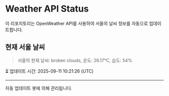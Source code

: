 
# Weather API Status

이 리포지토리는 OpenWeather API를 사용하여 서울의 날씨 정보를 자동으로 업데이트합니다.

## 현재 서울 날씨
> 서울의 현재 날씨: broken clouds, 온도: 26.17°C, 습도: 54%

⏳ 업데이트 시간: 2025-09-11 10:21:26 (UTC)

---
자동 업데이트 봇에 의해 관리됩니다.
